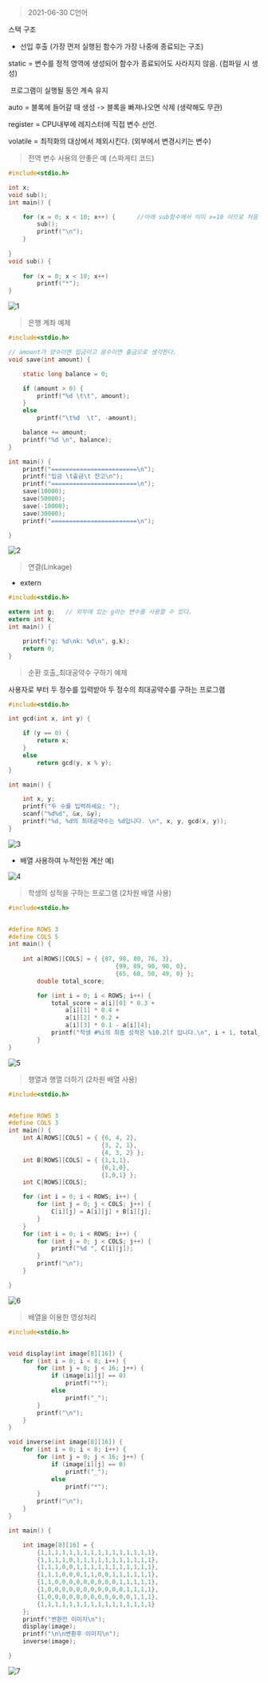 > 2021-06-30 C언어



스택 구조

* 선입 후출 (가장 먼저 실행된 함수가 가장 나중에 종료되는 구조)



static = 변수를 정적 영역에 생성되어 함수가 종료되어도 사라지지 않음. (컴파일 시 생성)

​				프로그램이 실행될 동안 계속 유지

auto = 블록에 들어갈 때 생성 -> 블록을 빠져나오면 삭제 (생략해도 무관)

register = CPU내부에 레지스터에 직접 변수 선언.

volatile = 최적화의 대상에서 제외시킨다. (외부에서 변경시키는 변수)



> 전역 변수 사용의 안좋은 예 (스파게티 코드)

```c
#include<stdio.h>

int x;
void sub();
int main() {

	for (x = 0; x < 10; x++) {		//아래 sub함수에서 이미 x=10 이므로 처음 1번만 출력
		sub();
		printf("\n");
	}
		
}
void sub() {
	
	for (x = 0; x < 10; x++)
		printf("*");
}

```



![1](https://user-images.githubusercontent.com/85867838/123924282-c6611280-d9c4-11eb-9ebb-9919d7fc8dda.PNG)



> 은행 계좌 예제

```c
#include<stdio.h>

// amount가 양수이면 입금이고 음수이면 출금으로 생각한다.
void save(int amount) {

	static long balance = 0;

	if (amount > 0) {
		printf("%d \t\t", amount);
	}
	else
		printf("\t%d  \t", -amount);

	balance += amount;
	printf("%d \n", balance);
}

int main() {
	printf("========================\n");
	printf("입금 \t출금\t 잔고\n");
	printf("========================\n");
	save(10000);
	save(50000);
	save(-10000);
	save(30000);
	printf("========================\n");

}

```



![2](https://user-images.githubusercontent.com/85867838/123924308-cd882080-d9c4-11eb-806c-3a1ffd4ac92f.PNG)



> 연결(Linkage)

* extern

```c
#include<stdio.h>

extern int g;	// 외부에 있는 g라는 변수를 사용할 수 있다.
extern int k;
int main() {

	printf("g: %d\nk: %d\n", g,k);
	return 0;
}

```



> 순환 호출_최대공약수 구하기 예제

사용자로 부터 두 정수를 입력받아 두 정수의 최대공약수를 구하는 프로그램

```c
#include<stdio.h>

int gcd(int x, int y) {

	if (y == 0) {
		return x;
	}
	else
		return gcd(y, x % y);
}

int main() {

	int x, y;
	printf("두 수를 입력하세요: ");
	scanf("%d%d", &x, &y);
	printf("%d, %d의 최대공약수는 %d입니다. \n", x, y, gcd(x, y));
}

```



![3](https://user-images.githubusercontent.com/85867838/123924359-dc6ed300-d9c4-11eb-8b4e-cd0f7a6f40b1.PNG)



* 배열 사용하여 누적인원 계산 예)



![4](https://user-images.githubusercontent.com/85867838/123924379-e09af080-d9c4-11eb-9aff-1b4085cabce7.PNG)





> 학생의 성적을 구하는 프로그램 (2차원 배열 사용)



```c
#include<stdio.h>


#define ROWS 3
#define COLS 5
int main() {
	
	int a[ROWS][COLS] = { {87, 98, 80, 76, 3},
							  {99, 89, 90, 90, 0},
							  {65, 68, 50, 49, 0} };
		double total_score;

		for (int i = 0; i < ROWS; i++) {
			total_score = a[i][0] * 0.3 +
				a[i][1] * 0.4 +
				a[i][2] * 0.2 +
				a[i][3] * 0.1 - a[i][4];
			printf("학생 #%i의 최종 성적은 %10.2lf 입니다.\n", i + 1, total_score);
		}
}

```



![5](https://user-images.githubusercontent.com/85867838/123924403-e5f83b00-d9c4-11eb-8dea-d68ae58c8c3f.PNG)





> 행열과 행열 더하기 (2차원 배열 사용)

```c
#include<stdio.h>


#define ROWS 3
#define COLS 3
int main() {
	int A[ROWS][COLS] = { {6, 4, 2},
						  {3, 2, 1},
						  {4, 3, 2} };
	int B[ROWS][COLS] = { {1,1,1},
						  {0,1,0},
						  {1,0,1} };
	int C[ROWS][COLS];

	for (int i = 0; i < ROWS; i++) {
		for (int j = 0; j < COLS; j++) {
			C[i][j] = A[i][j] + B[i][j];
		}
	}
	for (int i = 0; i < ROWS; i++) {
		for (int j = 0; j < COLS; j++) {
			printf("%d ", C[i][j]);
		}
		printf("\n");
	}

}

```



![6](https://user-images.githubusercontent.com/85867838/123924422-eabcef00-d9c4-11eb-808a-c31e701d8509.PNG)



> 배열을 이용한 영상처리

```c
#include<stdio.h>


void display(int image[8][16]) {
	for (int i = 0; i < 8; i++) {
		for (int j = 0; j < 16; j++) {
			if (image[i][j] == 0)
				printf("*");
			else
				printf("_");
		}
		printf("\n");
	}
}

void inverse(int image[8][16]) {
	for (int i = 0; i < 8; i++) {
		for (int j = 0; j < 16; j++) {
			if (image[i][j] == 0)
				printf("_");
			else
				printf("*");
		}
		printf("\n");
	}
}

int main() {

	int image[8][16] = {
		{1,1,1,1,1,1,1,1,1,1,1,1,1,1,1,1},
		{1,1,1,1,0,1,1,1,1,1,1,1,1,1,1,1},
		{1,1,1,0,0,1,1,1,1,1,1,1,1,1,1,1},
		{1,1,1,0,0,0,1,1,0,0,1,1,1,1,1,1},
		{1,1,0,0,0,0,0,0,0,0,0,1,1,1,1,1},
		{1,0,0,0,0,0,0,0,0,0,0,0,1,1,1,1},
		{1,0,0,0,0,0,0,0,0,0,0,0,0,1,1,1},
		{1,1,1,1,1,1,1,1,1,1,1,1,1,1,1,1}
	};
	printf("변환전 이미지\n");
	display(image);
	printf("\n\n변환후 이미지\n");
	inverse(image);

}

```



![7](https://user-images.githubusercontent.com/85867838/123927460-d4646280-d9c7-11eb-8942-d7ceadef036b.PNG)





